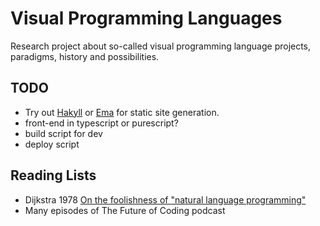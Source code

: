 # Visual Programming Languages

Research project about so-called visual programming language projects, paradigms, history and possibilities. 

## TODO

* Try out [Hakyll](https://jaspervdj.be/hakyll/) or [Ema](https://srid.ca/ema-announce) for static site generation.
* front-end in typescript or purescript?
* build script for dev
* deploy script

## Reading Lists

* Dijkstra 1978 [On the foolishness of "natural language programming"](notes/esd-foolishness-natural-language.md)
* Many episodes of The Future of Coding podcast

